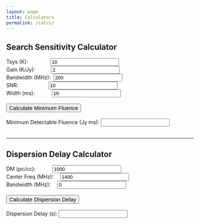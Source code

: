 ```yaml
---
layout: page
title: Calculators
permalink: /calcs/
---
```



<html>
<head>
<script type = "text/javascript">

function s_min(){
    var tsys = parseFloat(document.getElementById("tsys").value)
    var gain = parseFloat(document.getElementById("gain").value)
    var bw = parseFloat(document.getElementById("bw").value)
    var snr = parseFloat(document.getElementById("snr").value)
    var w = parseFloat(document.getElementById("width").value)

    var fluence = (w*tsys*snr)/(gain*(Math.pow(2*w*bw*Math.pow(10,3), 1/2)));
    document.getElementById('minimum_fluence').value = fluence;
    }
    

function calc_delay(){
    var dm = parseFloat(document.getElementById("dm").value)
    var freq = parseFloat(document.getElementById("freq").value)
    var bandwidth = parseFloat(document.getElementById("bandwidth").value)
    
    if (bandwidth == 0) {
      var delay = 4148.808*dm*(1/Math.pow(freq,2));
	} else {  
      var min_freq = freq - bandwidth/2;
      var max_freq = freq + bandwidth/2;
      var delay = 4148.808*dm*(1/Math.pow(min_freq,2) - 1/Math.pow(max_freq,2));
	}
    document.getElementById('dm_delay').value = delay;
    }


</script>

</head>
<body>
<h2>
Search Sensitivity Calculator</h2>
Tsys (K): &emsp;&emsp;&emsp;&emsp;<input type = "text" id = "tsys" maxlength = "7" value = "10">
<br>
Gain (K/Jy): &emsp;&emsp;&ensp;&nbsp;<input type = "text" id = "gain" maxlength = "7" value = "2">
<br>
Bandwidth (MHz): &nbsp;<input type = "text" id = "bw" maxlength = "7" value = "200">
<br>
SNR: &emsp;&emsp;&emsp;&emsp;&emsp;&ensp;<input type = "text" id = "snr" maxlength = "7" value = "10">
<br>
Width (ms): &emsp;&emsp;&emsp;<input type = "text" id = "width" maxlength = "7" value = "10">
<br><br>

<input type = "Button" value = "Calculate Minimum Fluence" onclick="s_min();" style="font-size : 15px;">
<br>
<br>
Minimum Detectable Fluence (Jy ms): <input type = "text" id = "minimum_fluence"><br><br>

<hr>
<h2>
Dispersion Delay Calculator</h2>
DM (pc/cc): &emsp;&emsp;&emsp;<input type = "text" id = "dm" maxlength = "7" value = "1000">
<br>
Center Freq (MHz): &emsp;<input type = "text" id = "freq" maxlength = "7" value = "1400">
<br>
Bandwidth (MHz): &emsp;<input type = "text" id = "bandwidth" maxlength = "7" value = "0">
<br>
<br>
<input type = "Button" value = "Calculate Dispersion Delay" onclick="calc_delay();" style="font-size : 15px;">
<br>
<br>
Dispersion Delay (s): <input type = "text" id = "dm_delay"><br><br>



</body>
</html>
